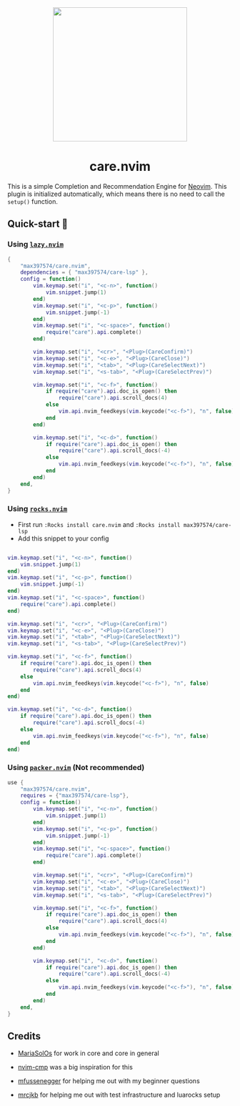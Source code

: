 <div align="center">

<img src="res/care.svg" width=300>

# care.nvim

</div>

This is a simple Completion and Recommendation Engine for [Neovim](https://neovim.io).
This plugin is initialized automatically, which means there is no need to call the `setup()` function.

## Quick-start 🚀
### Using [`lazy.nvim`](https://github.com/folke/lazy.nvim)

```lua
{
    "max397574/care.nvim",
    dependencies = { "max397574/care-lsp" },
    config = function()
        vim.keymap.set("i", "<c-n>", function()
            vim.snippet.jump(1)
        end)
        vim.keymap.set("i", "<c-p>", function()
            vim.snippet.jump(-1)
        end)
        vim.keymap.set("i", "<c-space>", function()
            require("care").api.complete()
        end)

        vim.keymap.set("i", "<cr>", "<Plug>(CareConfirm)")
        vim.keymap.set("i", "<c-e>", "<Plug>(CareClose)")
        vim.keymap.set("i", "<tab>", "<Plug>(CareSelectNext)")
        vim.keymap.set("i", "<s-tab>", "<Plug>(CareSelectPrev)")

        vim.keymap.set("i", "<c-f>", function()
            if require("care").api.doc_is_open() then
                require("care").api.scroll_docs(4)
            else
                vim.api.nvim_feedkeys(vim.keycode("<c-f>"), "n", false)
            end
        end)

        vim.keymap.set("i", "<c-d>", function()
            if require("care").api.doc_is_open() then
                require("care").api.scroll_docs(-4)
            else
                vim.api.nvim_feedkeys(vim.keycode("<c-f>"), "n", false)
            end
        end)
    end,
}
```

### Using [`rocks.nvim`](https://github.com/nvim-neorocks/rocks.nvim)
- First run `:Rocks install care.nvim` and `:Rocks install max397574/care-lsp`
- Add this snippet to your config
```lua

vim.keymap.set("i", "<c-n>", function()
    vim.snippet.jump(1)
end)
vim.keymap.set("i", "<c-p>", function()
    vim.snippet.jump(-1)
end)
vim.keymap.set("i", "<c-space>", function()
    require("care").api.complete()
end)

vim.keymap.set("i", "<cr>", "<Plug>(CareConfirm)")
vim.keymap.set("i", "<c-e>", "<Plug>(CareClose)")
vim.keymap.set("i", "<tab>", "<Plug>(CareSelectNext)")
vim.keymap.set("i", "<s-tab>", "<Plug>(CareSelectPrev)")

vim.keymap.set("i", "<c-f>", function()
    if require("care").api.doc_is_open() then
        require("care").api.scroll_docs(4)
    else
        vim.api.nvim_feedkeys(vim.keycode("<c-f>"), "n", false)
    end
end)

vim.keymap.set("i", "<c-d>", function()
    if require("care").api.doc_is_open() then
        require("care").api.scroll_docs(-4)
    else
        vim.api.nvim_feedkeys(vim.keycode("<c-f>"), "n", false)
    end
end)
```
### Using [`packer.nvim`](https://github.com/wbthomason/packer.nvim) (Not recommended)
```lua
use {
    "max397574/care.nvim",
    requires = {"max397574/care-lsp"},
    config = function()
        vim.keymap.set("i", "<c-n>", function()
            vim.snippet.jump(1)
        end)
        vim.keymap.set("i", "<c-p>", function()
            vim.snippet.jump(-1)
        end)
        vim.keymap.set("i", "<c-space>", function()
            require("care").api.complete()
        end)

        vim.keymap.set("i", "<cr>", "<Plug>(CareConfirm)")
        vim.keymap.set("i", "<c-e>", "<Plug>(CareClose)")
        vim.keymap.set("i", "<tab>", "<Plug>(CareSelectNext)")
        vim.keymap.set("i", "<s-tab>", "<Plug>(CareSelectPrev)")

        vim.keymap.set("i", "<c-f>", function()
            if require("care").api.doc_is_open() then
                require("care").api.scroll_docs(4)
            else
                vim.api.nvim_feedkeys(vim.keycode("<c-f>"), "n", false)
            end
        end)

        vim.keymap.set("i", "<c-d>", function()
            if require("care").api.doc_is_open() then
                require("care").api.scroll_docs(-4)
            else
                vim.api.nvim_feedkeys(vim.keycode("<c-f>"), "n", false)
            end
        end)
    end,
}
```

## Credits

- [MariaSolOs](https://github.com/MariaSolOs) for work in core and core in general

- [nvim-cmp](https://github.com/hrsh7th/nvim-cmp) was a big inspiration for this

- [mfussenegger](https://github.com/mfussenegger) for helping me out with my beginner questions

- [mrcjkb](https://github.com/mrcjkb) for helping me out with test infrastructure and luarocks setup
